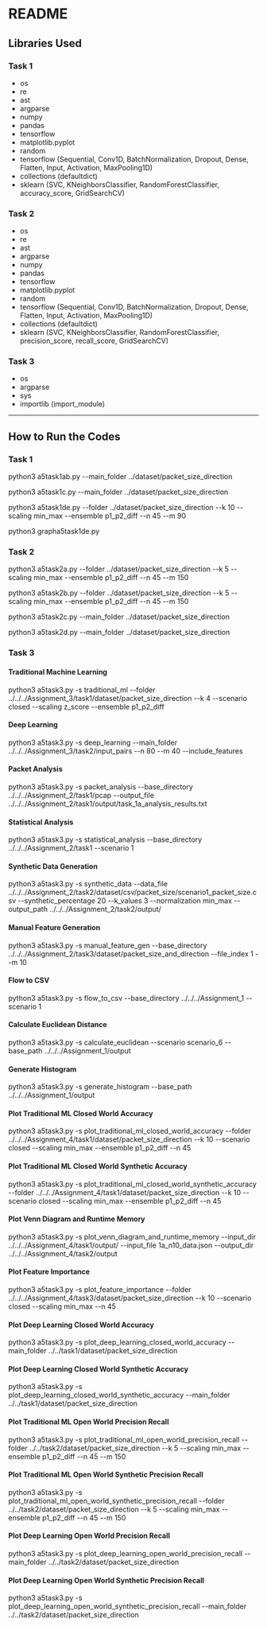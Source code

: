 # README

## Libraries Used

### Task 1
- os
- re
- ast
- argparse
- numpy
- pandas
- tensorflow
- matplotlib.pyplot
- random
- tensorflow (Sequential, Conv1D, BatchNormalization, Dropout, Dense, Flatten, Input, Activation, MaxPooling1D)
- collections (defaultdict)
- sklearn (SVC, KNeighborsClassifier, RandomForestClassifier, accuracy_score, GridSearchCV)


### Task 2
- os
- re
- ast
- argparse
- numpy
- pandas
- tensorflow
- matplotlib.pyplot
- random
- tensorflow (Sequential, Conv1D, BatchNormalization, Dropout, Dense, Flatten, Input, Activation, MaxPooling1D)
- collections (defaultdict)
- sklearn (SVC, KNeighborsClassifier, RandomForestClassifier, precision_score, recall_score, GridSearchCV)


### Task 3
- os
- argparse
- sys
- importlib (import_module)

---

## How to Run the Codes

### Task 1
python3 a5task1ab.py --main_folder ../dataset/packet_size_direction

python3 a5task1c.py --main_folder ../dataset/packet_size_direction

python3 a5task1de.py --folder ../dataset/packet_size_direction --k 10 --scaling min_max --ensemble p1_p2_diff --n 45 --m 90

python3 grapha5task1de.py

### Task 2
python3 a5task2a.py --folder ../dataset/packet_size_direction --k 5 --scaling min_max --ensemble p1_p2_diff --n 45 --m 150

python3 a5task2b.py --folder ../dataset/packet_size_direction --k 5 --scaling min_max --ensemble p1_p2_diff --n 45 --m 150

python3 a5task2c.py --main_folder ../dataset/packet_size_direction

python3 a5task2d.py --main_folder ../dataset/packet_size_direction

### Task 3

#### Traditional Machine Learning
python3 a5task3.py -s traditional_ml --folder ../../../Assignment_3/task1/dataset/packet_size_direction --k 4 --scenario closed --scaling z_score --ensemble p1_p2_diff

#### Deep Learning
python3 a5task3.py -s deep_learning --main_folder ../../../Assignment_3/task2/input_pairs --n 80 --m 40 --include_features

#### Packet Analysis
python3 a5task3.py -s packet_analysis --base_directory ../../../Assignment_2/task1/pcap --output_file ../../../Assignment_2/task1/output/task_1a_analysis_results.txt

#### Statistical Analysis
python3 a5task3.py -s statistical_analysis --base_directory ../../../Assignment_2/task1 --scenario 1

#### Synthetic Data Generation
python3 a5task3.py -s synthetic_data --data_file ../../../Assignment_2/task2/dataset/csv/packet_size/scenario1_packet_size.csv --synthetic_percentage 20 --k_values 3 --normalization min_max --output_path ../../../Assignment_2/task2/output/

#### Manual Feature Generation
python3 a5task3.py -s manual_feature_gen --base_directory ../../../Assignment_2/task3/dataset/packet_size_and_direction --file_index 1 --m 10

#### Flow to CSV
python3 a5task3.py -s flow_to_csv --base_directory ../../../Assignment_1 --scenario 1

#### Calculate Euclidean Distance
python3 a5task3.py -s calculate_euclidean --scenario scenario_6 --base_path ../../../Assignment_1/output

#### Generate Histogram
python3 a5task3.py -s generate_histogram --base_path ../../../Assignment_1/output

#### Plot Traditional ML Closed World Accuracy
python3 a5task3.py -s plot_traditional_ml_closed_world_accuracy --folder ../../../Assignment_4/task1/dataset/packet_size_direction --k 10 --scenario closed --scaling min_max --ensemble p1_p2_diff --n 45

#### Plot Traditional ML Closed World Synthetic Accuracy
python3 a5task3.py -s plot_traditional_ml_closed_world_synthetic_accuracy --folder ../../../Assignment_4/task1/dataset/packet_size_direction --k 10 --scenario closed --scaling min_max --ensemble p1_p2_diff --n 45

#### Plot Venn Diagram and Runtime Memory
python3 a5task3.py -s plot_venn_diagram_and_runtime_memory --input_dir ../../../Assignment_4/task1/output/ --input_file 1a_n10_data.json --output_dir ../../../Assignment_4/task2/output

#### Plot Feature Importance
python3 a5task3.py -s plot_feature_importance --folder ../../../Assignment_4/task3/dataset/packet_size_direction --k 10 --scenario closed --scaling min_max --n 45

#### Plot Deep Learning Closed World Accuracy
python3 a5task3.py -s plot_deep_learning_closed_world_accuracy --main_folder ../../task1/dataset/packet_size_direction

#### Plot Deep Learning Closed World Synthetic Accuracy
python3 a5task3.py -s plot_deep_learning_closed_world_synthetic_accuracy --main_folder ../../task1/dataset/packet_size_direction

#### Plot Traditional ML Open World Precision Recall
python3 a5task3.py -s plot_traditional_ml_open_world_precision_recall --folder ../../task2/dataset/packet_size_direction --k 5 --scaling min_max --ensemble p1_p2_diff --n 45 --m 150

#### Plot Traditional ML Open World Synthetic Precision Recall
python3 a5task3.py -s plot_traditional_ml_open_world_synthetic_precision_recall --folder ../../task2/dataset/packet_size_direction --k 5 --scaling min_max --ensemble p1_p2_diff --n 45 --m 150

#### Plot Deep Learning Open World Precision Recall
python3 a5task3.py -s plot_deep_learning_open_world_precision_recall --main_folder ../../task2/dataset/packet_size_direction

#### Plot Deep Learning Open World Synthetic Precision Recall
python3 a5task3.py -s plot_deep_learning_open_world_synthetic_precision_recall --main_folder ../../task2/dataset/packet_size_direction
